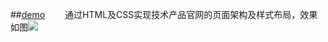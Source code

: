 ##[demo](http://gentlemanczh.com/works/Baidu_IFE/mission-7/)
　　通过HTML及CSS实现技术产品官网的页面架构及样式布局，效果如图![](http://7xrp04.com1.z0.glb.clouddn.com/task_1_7_2.jpg)